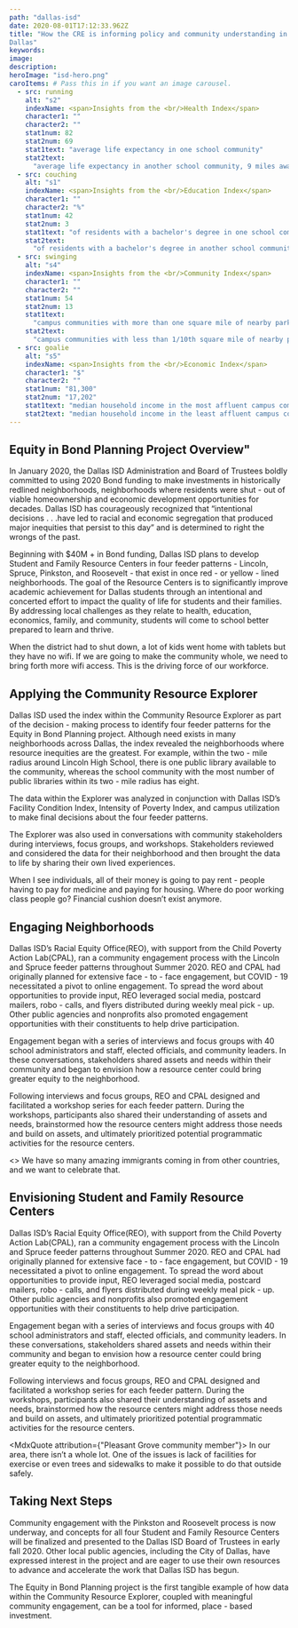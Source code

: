 ```yaml
---
path: "dallas-isd"
date: 2020-08-01T17:12:33.962Z
title: "How the CRE is informing policy and community understanding in
Dallas"
keywords:
image: 
description:
heroImage: "isd-hero.png"
caroItems: # Pass this in if you want an image carousel.
  - src: running
    alt: "s2"
    indexName: <span>Insights from the <br/>Health Index</span>
    character1: ""
    character2: ""
    stat1num: 82
    stat2num: 69
    stat1text: "average life expectancy in one school community"
    stat2text:
      "average life expectancy in another school community, 9 miles away"
  - src: couching
    alt: "s1"
    indexName: <span>Insights from the <br/>Education Index</span>
    character1: ""
    character2: "%"
    stat1num: 42
    stat2num: 3
    stat1text: "of residents with a bachelor's degree in one school community"
    stat2text:
      "of residents with a bachelor's degree in another school community, 13 miles away"
  - src: swinging
    alt: "s4"
    indexName: <span>Insights from the <br/>Community Index</span>
    character1: ""
    character2: ""
    stat1num: 54
    stat2num: 13
    stat1text:
      "campus communities with more than one square mile of nearby park space"
    stat2text:
      "campus communities with less than 1/10th square mile of nearby park space"
  - src: goalie
    alt: "s5"
    indexName: <span>Insights from the <br/>Economic Index</span>
    character1: "$"
    character2: ""
    stat1num: "81,300"
    stat2num: "17,202"
    stat1text: "median household income in the most affluent campus community"
    stat2text: "median household income in the least affluent campus community"
---
```



## Equity in Bond Planning Project Overview"

In January 2020, the Dallas ISD Administration and Board of Trustees boldly committed to using 2020 Bond funding to make investments in historically redlined neighborhoods, neighborhoods where residents were shut - out of viable homeownership and economic development opportunities for decades. Dallas ISD has courageously recognized that “intentional decisions . . .have led to racial and economic segregation that produced major inequities that persist to this day” and is determined to right the wrongs of the past.

Beginning with $40M + in Bond funding, Dallas ISD plans to develop Student and Family Resource Centers in four feeder patterns - Lincoln, Spruce, Pinkston, and Roosevelt - that exist in once red - or yellow - lined neighborhoods. The goal of the Resource Centers is to significantly improve academic achievement for Dallas students through an intentional and concerted effort to impact the quality of life for students and their families. By addressing local challenges as they relate to health, education, economics, family, and community, students will come to school better prepared to learn and thrive.

<MdxQuote attribution="South Dallas resident">
  When the district had to shut down, a lot of kids went home with tablets but they have no wifi. If we are going to make the community whole, we need to bring forth more wifi access. This is the driving force of our workforce.
</MdxQuote>

## Applying the Community Resource Explorer

Dallas ISD used the index within the Community Resource Explorer as part of the decision - making process to identify four feeder patterns for the Equity in Bond Planning project. Although need exists in many neighborhoods across Dallas, the index revealed the neighborhoods where resource inequities are the greatest. For example, within the two - mile radius around Lincoln High School, there is one public library available to the community, whereas the school community with the most number of public libraries within its two - mile radius has eight.

The data within the Explorer was analyzed in conjunction with Dallas ISD’s Facility Condition Index, Intensity of Poverty Index, and campus utilization to make final decisions about the four feeder patterns.

The Explorer was also used in conversations with community stakeholders during interviews, focus groups, and workshops. Stakeholders reviewed and considered the data for their neighborhood and then brought the data to life by sharing their own lived experiences.

<MdxQuote attribution="South Dallas community member">
  When I see individuals, all of their money is going to pay rent - people having to pay for medicine and paying for housing. Where do poor working class people go? Financial cushion doesn’t exist anymore.
</MdxQuote>

## Engaging Neighborhoods

Dallas ISD’s Racial Equity Office(REO), with support from the Child Poverty Action Lab(CPAL), ran a community engagement process with the Lincoln and Spruce feeder patterns throughout Summer 2020. REO and CPAL had originally planned for extensive face - to - face engagement, but COVID - 19 necessitated a pivot to online engagement. To spread the word about opportunities to provide input, REO leveraged social media, postcard mailers, robo - calls, and flyers distributed during weekly meal pick - up. Other public agencies and nonprofits also promoted engagement opportunities with their constituents to help drive participation.

Engagement began with a series of interviews and focus groups with 40 school administrators and staff, elected officials, and community leaders. In these conversations, stakeholders shared assets and needs within their community and began to envision how a resource center could bring greater equity to the neighborhood.

Following interviews and focus groups, REO and CPAL designed and facilitated a workshop series for each feeder pattern. During the workshops, participants also shared their understanding of assets and needs, brainstormed how the resource centers might address those needs and build on assets, and ultimately prioritized potential programmatic activities for the resource centers.

<MdxQuote attribution="Pleasant Grove teacher">
  <>
    We have so many amazing immigrants coming in from other countries, and we want to celebrate that.
  </>
</MdxQuote>

## Envisioning Student and Family Resource Centers

Dallas ISD’s Racial Equity Office(REO), with support from the Child Poverty Action Lab(CPAL), ran a community engagement process with the Lincoln and Spruce feeder patterns throughout Summer 2020. REO and CPAL had originally planned for extensive face - to - face engagement, but COVID - 19 necessitated a pivot to online engagement. To spread the word about opportunities to provide input, REO leveraged social media, postcard mailers, robo - calls, and flyers distributed during weekly meal pick - up. Other public agencies and nonprofits also promoted engagement opportunities with their constituents to help drive participation.

Engagement began with a series of interviews and focus groups with 40 school administrators and staff, elected officials, and community leaders. In these conversations, stakeholders shared assets and needs within their community and began to envision how a resource center could bring greater equity to the neighborhood.

Following interviews and focus groups, REO and CPAL designed and facilitated a workshop series for each feeder pattern. During the workshops, participants also shared their understanding of assets and needs, brainstormed how the resource centers might address those needs and build on assets, and ultimately prioritized potential programmatic activities for the resource centers.

<MdxQuote attribution={"Pleasant Grove community member"}>
  In our area, there isn’t a whole lot. One of the issues is lack of facilities for exercise or even trees and sidewalks to make it possible to do that outside safely.
</MdxQuote>

## Taking Next Steps

Community engagement with the Pinkston and Roosevelt process is now underway, and concepts for all four Student and Family Resource Centers will be finalized and presented to the Dallas ISD Board of Trustees in early fall 2020. Other local public agencies, including the City of Dallas, have expressed interest in the project and are eager to use their own resources to advance and accelerate the work that Dallas ISD has begun.

The Equity in Bond Planning project is the first tangible example of how data within the Community Resource Explorer, coupled with meaningful community engagement, can be a tool for informed, place - based investment.
